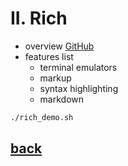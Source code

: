 # II. Rich

* overview [GitHub](https://github.com/Textualize/rich)
* features list
  * terminal emulators
  * markup
  * syntax highlighting
  * markdown

```bash
./rich_demo.sh
```

## [back](./README.md)
